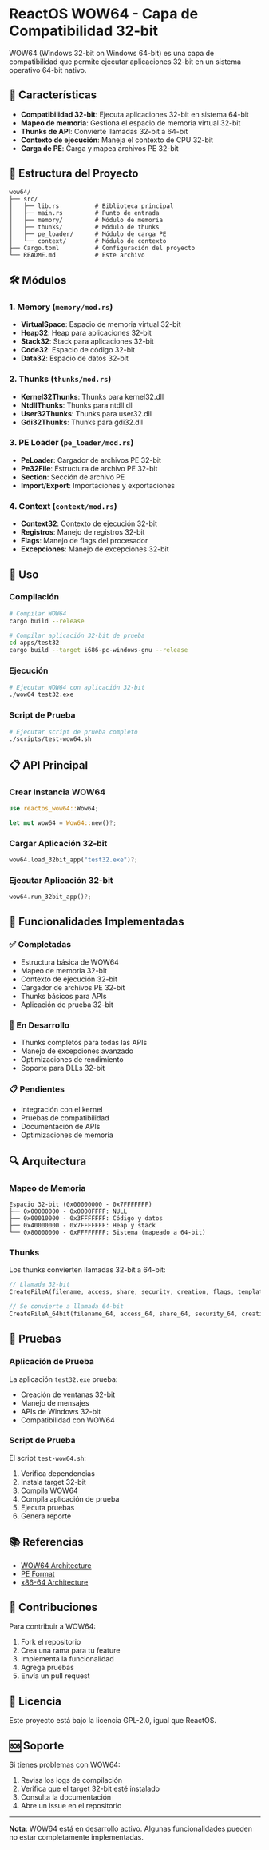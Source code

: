 # ReactOS WOW64 - Capa de Compatibilidad 32-bit

WOW64 (Windows 32-bit on Windows 64-bit) es una capa de compatibilidad que permite ejecutar aplicaciones 32-bit en un sistema operativo 64-bit nativo.

## 🚀 Características

- **Compatibilidad 32-bit**: Ejecuta aplicaciones 32-bit en sistema 64-bit
- **Mapeo de memoria**: Gestiona el espacio de memoria virtual 32-bit
- **Thunks de API**: Convierte llamadas 32-bit a 64-bit
- **Contexto de ejecución**: Maneja el contexto de CPU 32-bit
- **Carga de PE**: Carga y mapea archivos PE 32-bit

## 📁 Estructura del Proyecto

```
wow64/
├── src/
│   ├── lib.rs          # Biblioteca principal
│   ├── main.rs         # Punto de entrada
│   ├── memory/         # Módulo de memoria
│   ├── thunks/         # Módulo de thunks
│   ├── pe_loader/      # Módulo de carga PE
│   └── context/        # Módulo de contexto
├── Cargo.toml          # Configuración del proyecto
└── README.md           # Este archivo
```

## 🛠️ Módulos

### 1. Memory (`memory/mod.rs`)
- **VirtualSpace**: Espacio de memoria virtual 32-bit
- **Heap32**: Heap para aplicaciones 32-bit
- **Stack32**: Stack para aplicaciones 32-bit
- **Code32**: Espacio de código 32-bit
- **Data32**: Espacio de datos 32-bit

### 2. Thunks (`thunks/mod.rs`)
- **Kernel32Thunks**: Thunks para kernel32.dll
- **NtdllThunks**: Thunks para ntdll.dll
- **User32Thunks**: Thunks para user32.dll
- **Gdi32Thunks**: Thunks para gdi32.dll

### 3. PE Loader (`pe_loader/mod.rs`)
- **PeLoader**: Cargador de archivos PE 32-bit
- **Pe32File**: Estructura de archivo PE 32-bit
- **Section**: Sección de archivo PE
- **Import/Export**: Importaciones y exportaciones

### 4. Context (`context/mod.rs`)
- **Context32**: Contexto de ejecución 32-bit
- **Registros**: Manejo de registros 32-bit
- **Flags**: Manejo de flags del procesador
- **Excepciones**: Manejo de excepciones 32-bit

## 🔧 Uso

### Compilación

```bash
# Compilar WOW64
cargo build --release

# Compilar aplicación 32-bit de prueba
cd apps/test32
cargo build --target i686-pc-windows-gnu --release
```

### Ejecución

```bash
# Ejecutar WOW64 con aplicación 32-bit
./wow64 test32.exe
```

### Script de Prueba

```bash
# Ejecutar script de prueba completo
./scripts/test-wow64.sh
```

## 📋 API Principal

### Crear Instancia WOW64

```rust
use reactos_wow64::Wow64;

let mut wow64 = Wow64::new()?;
```

### Cargar Aplicación 32-bit

```rust
wow64.load_32bit_app("test32.exe")?;
```

### Ejecutar Aplicación 32-bit

```rust
wow64.run_32bit_app()?;
```

## 🎯 Funcionalidades Implementadas

### ✅ Completadas
- Estructura básica de WOW64
- Mapeo de memoria 32-bit
- Contexto de ejecución 32-bit
- Cargador de archivos PE 32-bit
- Thunks básicos para APIs
- Aplicación de prueba 32-bit

### 🚧 En Desarrollo
- Thunks completos para todas las APIs
- Manejo de excepciones avanzado
- Optimizaciones de rendimiento
- Soporte para DLLs 32-bit

### 📋 Pendientes
- Integración con el kernel
- Pruebas de compatibilidad
- Documentación de APIs
- Optimizaciones de memoria

## 🔍 Arquitectura

### Mapeo de Memoria

```
Espacio 32-bit (0x00000000 - 0x7FFFFFFF)
├── 0x00000000 - 0x0000FFFF: NULL
├── 0x00010000 - 0x3FFFFFFF: Código y datos
├── 0x40000000 - 0x7FFFFFFF: Heap y stack
└── 0x80000000 - 0xFFFFFFFF: Sistema (mapeado a 64-bit)
```

### Thunks

Los thunks convierten llamadas 32-bit a 64-bit:

```rust
// Llamada 32-bit
CreateFileA(filename, access, share, security, creation, flags, template)

// Se convierte a llamada 64-bit
CreateFileA_64bit(filename_64, access_64, share_64, security_64, creation_64, flags_64, template_64)
```

## 🧪 Pruebas

### Aplicación de Prueba

La aplicación `test32.exe` prueba:
- Creación de ventanas 32-bit
- Manejo de mensajes
- APIs de Windows 32-bit
- Compatibilidad con WOW64

### Script de Prueba

El script `test-wow64.sh`:
1. Verifica dependencias
2. Instala target 32-bit
3. Compila WOW64
4. Compila aplicación de prueba
5. Ejecuta pruebas
6. Genera reporte

## 📚 Referencias

- [WOW64 Architecture](https://docs.microsoft.com/en-us/windows/win32/winprog64/wow64-implementation-details)
- [PE Format](https://docs.microsoft.com/en-us/windows/win32/debug/pe-format)
- [x86-64 Architecture](https://en.wikipedia.org/wiki/X86-64)

## 🤝 Contribuciones

Para contribuir a WOW64:

1. Fork el repositorio
2. Crea una rama para tu feature
3. Implementa la funcionalidad
4. Agrega pruebas
5. Envía un pull request

## 📄 Licencia

Este proyecto está bajo la licencia GPL-2.0, igual que ReactOS.

## 🆘 Soporte

Si tienes problemas con WOW64:

1. Revisa los logs de compilación
2. Verifica que el target 32-bit esté instalado
3. Consulta la documentación
4. Abre un issue en el repositorio

---

**Nota**: WOW64 está en desarrollo activo. Algunas funcionalidades pueden no estar completamente implementadas.
